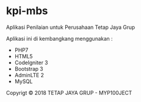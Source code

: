 # kpi-mbs
Aplikasi Penilaian untuk Perusahaan Tetap Jaya Grup

Aplikasi ini di kembangkang menggunakan :
- PHP7
- HTML5
- CodeIgniter 3
- Bootstrap 3
- AdminLTE 2
- MySQL

Copyrigt © 2018 TETAP JAYA GRUP - MYP100JECT
